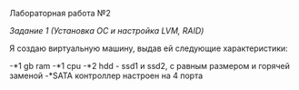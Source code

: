 Лабораторная работа №2

*Задание 1 (Установка ОС и настройка LVM, RAID)*

Я создаю виртуальную машину, выдав ей следующие характеристики: 

-*1 gb ram
-*1 cpu
-*2 hdd - ssd1 и ssd2, с равным размером и горячей заменой
-*SATA контроллер настроен на 4 порта
